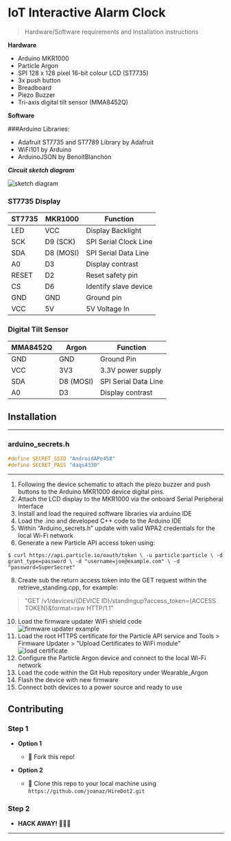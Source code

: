 
# IoT Interactive Alarm Clock

> Hardware/Software requirements and Installation instructions

**Hardware**

- Arduino MKR1000
- Particle Argon
- SPI 128 x 128 pixel 16-bit colour LCD (ST7735)
- 3x push button
- Breadboard
- Piezo Buzzer
- Tri-axis digital tilt sensor (MMA8452Q)

**Software**

###Arduino Libraries:

- Adafruit ST7735 and ST7789 Library by Adafruit
- WiFi101 by Arduino
- ArduinoJSON by BenoitBlanchon


***Circuit sketch diagram***

![sketch diagram](https://imgur.com/a/UoEqIta.png)

### ST7735 Display
| ST7735        | MKR1000       | Function              |
| ------------- | ------------- | --------------------- |
| LED           | VCC           | Display Backlight     |
| SCK           | D9 (SCK)      | SPI Serial Clock Line |
| SDA           | D8 (MOSI)     | SPI Serial Data Line	|
| A0            | D3            | Display contrast   	|
| RESET         | D2            | Reset safety pin      |
| CS            | D6            | Identify slave device |
| GND			| GND			| Ground pin			|
| VCC			| 5V			| 5V Voltage In         |

### Digital Tilt Sensor
| MMA8452Q      | Argon         | Function              |
| ------------- | ------------- | --------------------- |
| GND           | GND           | Ground Pin            |
| VCC           | 3V3           | 3.3V power supply     |
| SDA           | D8 (MOSI)     | SPI Serial Data Line	|
| A0            | D3            | Display contrast   	|

## Installation

---

### arduino_secrets.h

```C++
#define SECRET_SSID "AndroidAPe458"
#define SECRET_PASS "daqs4330"
```

---

1.	Following the device schematic to attach the piezo buzzer and push buttons to the Arduino MKR1000 device digital pins.
2.	Attach the LCD display to the MKR1000 via the onboard Serial Peripheral Interface
4.	Install and load the required software libraries via arduino IDE
5.	Load the .ino and developed C++ code to the Arduino IDE
6.	Within “Arduino_secrets.h” update with valid WPA2 credentials for the local Wi-Fi network
7.	Generate a new Particle API access token using:
```shell
$ curl https://api.particle.io/oauth/token \ -u particle:particle \ -d grant_type=password \ -d "username=joe@example.com" \ -d "password=SuperSecret"
```
8.	Create sub the return access token into the GET request within the retrieve_standing.cpp, for example:

> "GET /v1/devices/{DEVICE ID}/standingup?access_token={ACCESS TOKEN}&format=raw HTTP/1.1"

10.	Load the firmware updater WiFi shield code
![firmware updater example](https://imgur.com/a/Tf9Kj7Y.jpg)
9.	Load the root HTTPS certificate for the Particle API service and Tools > Firmware Updater > "Upload Certificates to WiFi module"
![load certificate](https://imgur.com/a/GUoEkCX.jpg)
11.	Configure the Particle Argon device and connect to the local Wi-Fi network
12.	Load the code within the Git Hub repository under Wearable_Argon
13.	Flash the device with new firmware
14.	Connect both devices to a power source and ready to use

## Contributing

### Step 1

- **Option 1**
    - 🍴 Fork this repo!

- **Option 2**
    - 👯 Clone this repo to your local machine using `https://github.com/joanaz/HireDot2.git`

### Step 2

- **HACK AWAY!** 🔨🔨🔨

---

